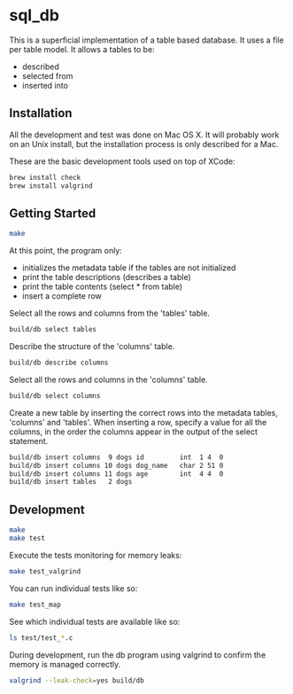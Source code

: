 # sql_db

This is a superficial implementation of a table based database. It uses a file
per table model. It allows a tables to be:
* described
* selected from
* inserted into

## Installation

All the development and test was done on Mac OS X. It will probably work on an
Unix install, but the installation process is only described for a Mac.

These are the basic development tools used on top of XCode:

```bash
brew install check
brew install valgrind
```

## Getting Started

```bash
make
```

At this point, the program only:

* initializes the metadata table if the tables are not initialized
* print the table descriptions (describes a table)
* print the table contents (select * from table)
* insert a complete row

Select all the rows and columns from the 'tables' table.

```bash
build/db select tables
```

Describe the structure of the 'columns' table.

```bash
build/db describe columns
```

Select all the rows and columns in the 'columns' table.

```bash
build/db select columns
```

Create a new table by inserting the correct rows into the metadata tables,
'columns' and 'tables'.  When inserting a row, specify a value for all the
columns, in the order the columns appear in the output of the select statement.

```bash
build/db insert columns  9 dogs id         int  1 4  0
build/db insert columns 10 dogs dog_name   char 2 51 0
build/db insert columns 11 dogs age        int  4 4  0
build/db insert tables   2 dogs
```

## Development

```bash
make
make test
```

Execute the tests monitoring for memory leaks:

```bash
make test_valgrind
```

You can run individual tests like so:

```bash
make test_map
```

See which individual tests are available like so:

```bash
ls test/test_*.c
```

During development, run the db program using valgrind to confirm the memory is
managed correctly.

```bash
valgrind --leak-check=yes build/db
```

